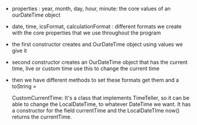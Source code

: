 - properties : year, month, day, hour, minute: the core values of an ourDateTime object
- date, time, icsFormat, calculationFormat : different formats we create with the core properties that
we use throughout the program
- the first constructor creates and OurDateTime object using values we give it
- second constructor creates an OurDateTime object that has the current time, live or custom time
use this to change the current time
- then we have different methods to set these formats get them and a toString
=


    CustomCurrentTime:
    It's a class that implements TimeTeller, so it can be able to change the LocalDateTime, to whatever DateTime we want.
    It has a constructor for the field currentTime and the LocalDateTIme now() returns the currentTime.